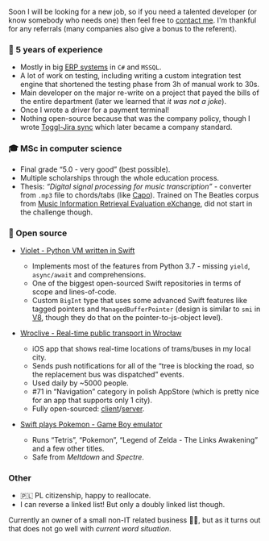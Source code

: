 Soon I will be looking for a new job, so if you need a talented developer (or know somebody who needs one) then feel free to [contact me](mail@liarprincess.me). I'm thankful for any referrals (many companies also give a bonus to the referent).

### 👔 5 years of experience
- Mostly in big [ERP systems](https://en.wikipedia.org/wiki/Enterprise_resource_planning) in `C#` and `MSSQL`.
- A lot of work on testing, including writing a custom integration test engine that shortened the testing phase from 3h of manual work to 30s.
- Main developer on the major re-write on a project that payed the bills of the entire department (later we learned that *it was not a joke*).
- Once I wrote a driver for a payment terminal!
- Nothing open-source because that was the company policy, though I wrote [Toggl-Jira
sync](https://github.com/LiarPrincess/Toggl-Jira) which later became a company standard.

### 🎓 MSc in computer science
- Final grade “5.0 - very good” (best possible).
- Multiple scholarships through the whole education process.
- Thesis: *“Digital signal processing for music transcription”* - converter from `.mp3` file to chords/tabs (like [Capo](https://supermegaultragroovy.com/products/capo/)). Trained on The Beatles corpus from [Music Information Retrieval Evaluation eXchange](https://www.music-ir.org/mirex/wiki/MIREX_HOME), did not start in the challenge though.

### 🦄  Open source

- [Violet - Python VM written in Swift](https://github.com/LiarPrincess/Violet)
  - Implements most of the features from Python 3.7 - missing `yield`, `async/await` and comprehensions.
  - One of the biggest open-sourced Swift repositories in terms of scope and lines-of-code.
  - Custom `BigInt` type that uses some advanced Swift features like tagged pointers and `ManagedBufferPointer` (design is similar to `smi` in [V8](https://github.com/v8/v8), though they do that on the pointer-to-js-object level).

- [Wroclive - Real-time public transport in Wrocław](https://apps.apple.com/pl/app/wroclive/id1533532240)
  - iOS app that shows real-time locations of trams/buses in my local city.
  - Sends push notifications for all of the “tree is blocking the road, so the replacement bus was dispatched” events.
  - Used daily by ~5000 people.
  - #71 in “Navigation” category in polish AppStore (which is pretty nice for an app that supports only 1 city).
  - Fully open-sourced: [client](https://github.com/LiarPrincess/Wroclive-client)/[server](https://github.com/LiarPrincess/Wroclive-server).

- [Swift plays Pokemon - Game Boy emulator](https://github.com/LiarPrincess/Swift-plays-Pokemon)
  - Runs “Tetris”, “Pokemon”, “Legend of Zelda - The Links Awakening” and a few other titles.
  - Safe from *Meltdown* and *Spectre*.

### Other
- 🇵🇱 PL citizenship, happy to reallocate.
- I can reverse a linked list! But only a doubly linked list though.

Currently an owner of a small non-IT related business 🧵🧶, but as it turns out that does not go well with *current word situation*.
